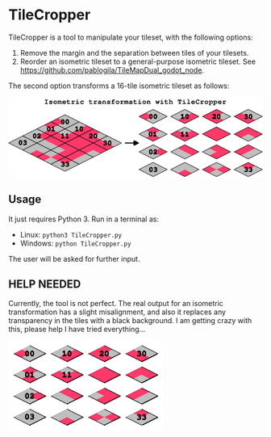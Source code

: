 # TileCropper

TileCropper is a tool to manipulate your tileset, with the following options:  
1. Remove the margin and the separation between tiles of your tilesets.  
2. Reorder an isometric tileset to a general-purpose isometric tileset. See https://github.com/pablogila/TileMapDual_godot_node.  

The second option transforms a 16-tile isometric tileset as follows:  

![](docs/isometric_transformation.png)  

## Usage

It just requires Python 3. Run in a terminal as:  
- Linux: `python3 TileCropper.py`  
- Windows: `python TileCropper.py`  

The user will be asked for further input.  

## HELP NEEDED

Currently, the tool is not perfect. The real output for an isometric transformation has a slight misalignment, and also it replaces any transparency in the tiles with a black background. I am getting crazy with this, please help I have tried everything...  

![](docs/output_test.png)  

